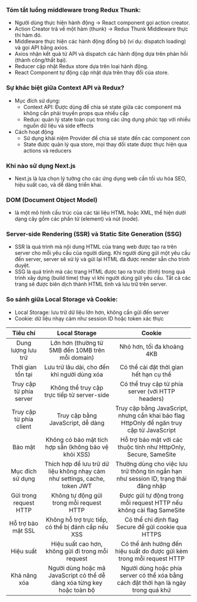 ### Tóm tắt luồng middleware trong Redux Thunk:

- Người dùng thực hiện hành động → React component gọi action creator.
- Action Creator trả về một hàm (thunk) → Redux Thunk Middleware thực thi hàm đó.
- Middleware thực hiện các hành động đồng bộ (ví dụ: dispatch loading) và gọi API bằng axios.
- Axios nhận kết quả từ API và dispatch các hành động dựa trên phản hồi (thành công/thất bại).
- Reducer cập nhật Redux store dựa trên loại hành động.
- React Component tự động cập nhật dựa trên thay đổi của store.

### Sự khác biệt giữa Context API và Redux?

- Mục đích sử dụng:
  - Context API: Được dùng để chia sẻ state giữa các component mà không cần phải truyền props qua nhiều cấp
  - Redux: quản lý state toàn cục trong các ứng dụng phức tạp với nhiều nguồn dữ liệu và side effects
- Cách hoạt động
  - Sử dụng khái niệm Provider để chia sẻ state đến các component con
  - State được quản lý qua store, mọi thay đổi state được thực hiện qua actions và reducers

### Khi nào sử dụng Next.js

- Next.js là lựa chọn lý tưởng cho các ứng dụng web cần tối ưu hóa SEO, hiệu suất cao, và dễ dàng triển khai.

### DOM (Document Object Model)

- là một mô hình cấu trúc của các tài liệu HTML hoặc XML, thể hiện dưới dạng cây gồm các phần tử (element) và nút (node).

### Server-side Rendering (SSR) và Static Site Generation (SSG)

- SSR là quá trình mà nội dung HTML của trang web được tạo ra trên server cho mỗi yêu cầu của người dùng. Khi người dùng gửi một yêu cầu đến server, server sẽ xử lý và gửi lại HTML đã được render sẵn cho trình duyệt.
- SSG là quá trình mà các trang HTML được tạo ra trước (tĩnh) trong quá trình xây dựng (build time) thay vì khi người dùng gửi yêu cầu. Tất cả các trang sẽ được biên dịch thành HTML tĩnh và lưu trữ trên server.

### So sánh giữa Local Storage và Cookie:

- Local Storage: lưu trữ dữ liệu lớn hơn, không cần gửi đến server
- Cookie: dữ liệu nhạy cảm như session ID hoặc token xác thực

|        Tiêu chí         |                               Local Storage                                |                                          Cookie                                           |
| :---------------------: | :------------------------------------------------------------------------: | :---------------------------------------------------------------------------------------: |
|   Dung lượng lưu trữ    |              Lớn hơn (thường từ 5MB đến 10MB trên mỗi domain)              |                                Nhỏ hơn, tối đa khoảng 4KB                                 |
|    Thời gian tồn tại    |                Lưu trữ lâu dài, cho đến khi người dùng xóa                 |                          Có thể cài đặt thời gian hết hạn cụ thể                          |
| Truy cập từ phía server |                Không thể truy cập trực tiếp từ server-side                 |                     Có thể truy cập từ phía server (với HTTP headers)                     |
| Truy cập từ phía client |                     Truy cập bằng JavaScript, dễ dàng                      | Truy cập bằng JavaScript, nhưng cần khai báo flag HttpOnly để ngăn truy cập từ JavaScript |
|         Bảo mật         |           Không có bảo mật tích hợp sẵn (không bảo vệ khỏi XSS)            |             Hỗ trợ bảo mật với các thuộc tính như HttpOnly, Secure, SameSite              |
|    Mục đích sử dụng     | Thích hợp để lưu trữ dữ liệu không nhạy cảm như settings, cache, token JWT |   Thường dùng cho việc lưu trữ thông tin ngắn hạn như session ID, trạng thái đăng nhập    |
| Gửi trong request HTTP  |                  Không tự động gửi trong mỗi request HTTP                  |            Được gửi tự động trong mỗi request HTTP nếu không cài flag SameSite            |
|   Hỗ trợ bảo mật SSL    |             Không hỗ trợ trực tiếp, có thể bị đánh cắp nếu XSS             |                    Có thể chỉ định flag Secure để gửi cookie qua HTTPS                    |
|        Hiệu suất        |             Hiệu suất cao hơn, không gửi đi trong mỗi request              |           Có thể ảnh hưởng đến hiệu suất do được gửi kèm trong mỗi request HTTP           |
|      Khả năng xóa       |   Người dùng hoặc mã JavaScript có thể dễ dàng xóa từng key hoặc toàn bộ   |    Người dùng hoặc phía server có thể xóa bằng cách đặt thời hạn là ngày trong quá khứ    |
